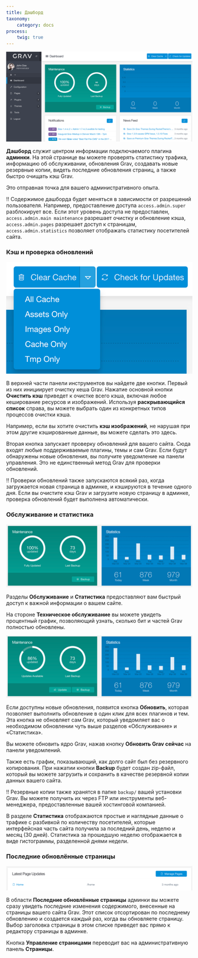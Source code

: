 ```yaml
---
title: Дашборд
taxonomy:
    category: docs
process:
    twig: true
---
```


![Дашборд админки](grav-dashboard.png?width=1264&classes=shadow)

**Дашборд** служит центром информации подключаемого плагина **админки**. На этой странице вы можете проверять статистику трафика, информацию об обслуживании, обновления Grav, создавать новые резервные копии, видеть последние обновления страниц, а также быстро очищать кэш Grav.

Это отправная точка для вашего административного опыта.

!! Содержимое дашборда будет меняться в зависимости от разрешений пользователя. Например, предоставление доступа `access.admin.super` разблокирует все. Если этот уровень доступа не предоставлен, `access.admin.main maintenance` разрешает очистку и обновление кэша, `access.admin.pages` разрешает доступ к страницам, `access.admin.statistics` позволяет отображать статистику посетителей сайта.


### Кэш и проверка обновлений

![Дашборд админки](grav-dashboard-cache.png?width=323px&classes=shadow)

В верхней части панели инструментов вы найдете две кнопки. Первый из них инициирует очистку кеша Grav. Нажатие основной кнопки **Очистить кэш** приведет к очистке всего кэша, включая любое кеширование ресурсов и изображений. Используя **раскрывающийся список** справа, вы можете выбрать один из конкретных типов процессов очистки кэша.

Например, если вы хотите очистить **кэш изображений**, не нарушая при этом другие кэшированные данные, вы можете сделать это здесь.

Вторая кнопка запускает проверку обновлений для вашего сайта. Сюда входят любые поддерживаемые плагины, темы и сам Grav. Если будут обнаружены новые обновления, вы получите уведомление на панели управления. Это не единственный метод Grav для проверки обновлений.

!! Проверки обновлений также запускаются всякий раз, когда загружается новая страница в админке, и кэшируются в течение одного дня. Если вы очистите кэш Grav и загрузите новую страницу в админке, проверка обновлений будет выполнена автоматически.

### Обслуживание и статистика

![Дашборд админки](grav-dashboard-maintenance.png?width=1007&classes=shadow)

Разделы **Обслуживание** и **Статистика** предоставляют вам быстрый доступ к важной информации о вашем сайте.

На стороне **Техническое обслуживание** вы можете увидеть процентный график, позволяющий узнать, сколько бит и частей Grav полностью обновлены.

![Дашборд админки](grav-dashboard-maintenance-2.png?width=1009&classes=shadow)

Если доступны новые обновления, появится кнопка <i class = "fa fa-cloud-download"> </i> **Обновить**, которая позволяет выполнить обновление в один клик для всех плагинов и тем. Эта кнопка не обновляет сам Grav, который уведомляет вас о необходимом обновлении чуть выше разделов «Обслуживание» и «Статистика».

Вы можете обновить ядро ​​Grav, нажав кнопку **Обновить Grav сейчас** на панели уведомлений.

Также есть график, показывающий, как долго сайт был без резервного копирования. При нажатии кнопки <i class = "fa fa-database"> </i> **Backup** будет создан zip-файл, который вы можете загрузить и сохранить в качестве резервной копии данных вашего сайта.

!! Резервные копии также хранятся в папке `backup/` вашей установки Grav. Вы можете получить их через FTP или инструменты веб-менеджера, предоставленные вашей хостинговой компанией.

В разделе **Статистика** отображаются простые и наглядные данные о трафике с разбивкой по количеству посетителей, которые интерфейсная часть сайта получила за последний день, неделю и месяц (30 дней). Статистика за прошедшую неделю отображается в виде гистограммы, разделенной днями недели.

### Последние обновлённые страницы

![Дашборд админки](grav-dashboard-latest.png?width=1006&classes=shadow)

В области **Последние обновлённые страницы** админки вы можете сразу увидеть последние изменения содержимого, внесенные на страницы вашего сайта Grav. Этот список отсортирован по последнему обновлению и создается каждый раз, когда вы обновляете страницу. Выбор заголовка страницы в этом списке приведет вас прямо к редактору страницы в админке.

Кнопка **Управление страницами** переводит вас на административную панель **Страницы**.
